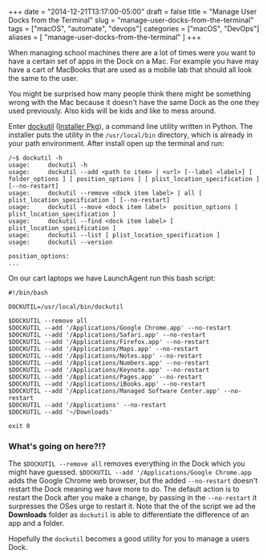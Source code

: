 +++
date = "2014-12-21T13:17:00-05:00"
draft = false
title = "Manage User Docks from the Terminal"
slug = "manage-user-docks-from-the-terminal"
tags = ["macOS", "automate", "devops"]
categories = ["macOS", "DevOps"]
aliases = [
	"manage-user-docks-from-the-terminal"
]
+++

When managing school machines there are a lot of times were you want to have a certain set of apps in the Dock on a Mac. For example you have may have a cart of MacBooks that are used as a mobile lab that should all look the same to the user.

You might be surprised how many people think there might be something wrong with the Mac because it doesn't have the same Dock as the one they used previously.  Also kids will be kids and like to mess around.

Enter [dockutil](https://github.com/kcrawford/dockutil) ([Installer Pkg](https://github.com/kcrawford/dockutil/releases/download/2.0.5/dockutil-2.0.5.pkg)), a command line utility written in Python.  The installer puts the utility in the ``/usr/local/bin`` directory, which is already in your path environment.  After install open up the terminal and run:

```
/~$ dockutil -h
usage:     dockutil -h
usage:     dockutil --add <path to item> | <url> [--label <label>] [ folder_options ] [ position_options ] [ plist_location_specification ] [--no-restart]
usage:     dockutil --remove <dock item label> | all [ plist_location_specification ] [--no-restart]
usage:     dockutil --move <dock item label>  position_options [ plist_location_specification ]
usage:     dockutil --find <dock item label> [ plist_location_specification ]
usage:     dockutil --list [ plist_location_specification ]
usage:     dockutil --version

position_options:
...
```

On our cart laptops we have LaunchAgent run this bash script:
```
#!/bin/bash

DOCKUTIL=/usr/local/bin/dockutil

$DOCKUTIL --remove all
$DOCKUTIL --add '/Applications/Google Chrome.app' --no-restart
$DOCKUTIL --add '/Applications/Safari.app' --no-restart
$DOCKUTIL --add '/Applications/Firefox.app' --no-restart
$DOCKUTIL --add '/Applications/Maps.app' --no-restart
$DOCKUTIL --add '/Applications/Notes.app' --no-restart
$DOCKUTIL --add '/Applications/Numbers.app' --no-restart
$DOCKUTIL --add '/Applications/Keynote.app' --no-restart
$DOCKUTIL --add '/Applications/Pages.app' --no-restart
$DOCKUTIL --add '/Applications/iBooks.app' --no-restart
$DOCKUTIL --add '/Applications/Managed Software Center.app' --no-restart
$DOCKUTIL --add '/Applications' --no-restart
$DOCKUTIL --add '~/Downloads'

exit 0
```


### What's going on here?!?
The ``$DOCKUTIL --remove all`` removes everything in the Dock which you might have guessed. ``$DOCKUTIL --add '/Applications/Google Chrome.app`` adds the Google Chrome web browser, but the added ``--no-restart`` doesn't restart the Dock meaning we have more to do. The default action is to restart the Dock after you make a change, by passing in the ``--no-restart`` it surpresses the OSes urge to restart it. Note that the of the script we ad the __Downloads__ folder as ``dockutil`` is able to differentiate the difference of an app and a folder.  

Hopefully the ``dockutil`` becomes a good utility for you to manage a users Dock.
